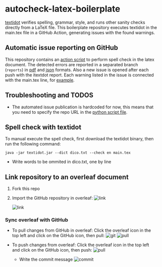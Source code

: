 # autocheck-latex-boilerplate

[textidot](https://github.com/sylvainhalle/textidote) verifies spelling, grammar, style, and runs other sanity checks directly from a LaTeX file. This boilerplate repository executes textidot in the main.tex file in a GitHub Action, generating issues with the found warnings.


## Automatic issue reporting on GitHub


This repository contains an [action script](.github/workflows/spell_checking.yml) to perform spell check in the latex document. The detected errors are reported in a separated branch (`reports`) in [pdf](https://github.com/Jacarte/autocheck-latex-boilerplate/blob/reports/report.pdf) and [json](https://github.com/Jacarte/autocheck-latex-boilerplate/blob/reports/report.json) formats. Also a new issue is opened after each push with the itextdot report. Each warning listed in the issue is connected with the main.tex line, for [example](https://github.com/Jacarte/autocheck-latex-boilerplate/issues/2).

## Troubleshooting and TODOS
- The automated issue publication is hardcoded for now, this means that you need to specify the repo URL in the [python script file](https://github.com/Jacarte/autocheck-latex-boilerplate/blob/f952b4061c21d20b24ae62da93c9e86bf7dc3e8a/.github/parse_json2md.py#L26).


## Spell check with textidot

To manual execute the spell check, first download the textidot binary, then run the following command:

```java -jar textidot.jar --dict dico.txt --check en main.tex```


- Write words to be ommited in dico.txt, one by line

## Link repository to an overleaf document

1. Fork this repo
2. Import the GitHub repository in overleaf: 
    ![link](.github/link.png)

    ![link](.github/select.png)

### Sync overleaf with GitHub

- To pull changes from GitHub in overleaf: Click the overleaf icon in the top left and click on the GitHub icon, then pull:
![git](.github/git.png)
![pull](.github/git_pull.png)

- To push changes from overleaf: Click the overleaf icon in the top left and click on the GitHub icon, then push:
![pull](.github/git_push.png)
  - Write the commit message
  ![commit](.github/git_commit.png)
